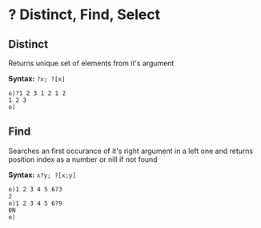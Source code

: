 # ? Distinct, Find, Select

## Distinct

Returns unique set of elements from it's argument

**Syntax:** ```?x; ?[x]```

```o
o)?1 2 3 1 2 1 2
1 2 3
o)
```

## Find

Searches an first occurance of it's right argument in a left one and
returns position index as a number or nill if not found

**Syntax:** ```x?y; ?[x;y]```

```o
o)1 2 3 4 5 6?3
2
o)1 2 3 4 5 6?9
0N
o)
```
